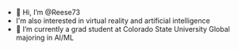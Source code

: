 - 👋 Hi, I’m @Reese73
-  I'm also interested in virtual reality and artificial intelligence
- 🌱 I’m currently a grad student at Colorado State University Global majoring in AI/ML

<!---
Reese73/Reese73 is a ✨ special ✨ repository because its `README.md` (this file) appears on your GitHub profile.
You can click the Preview link to take a look at your changes.
--->
